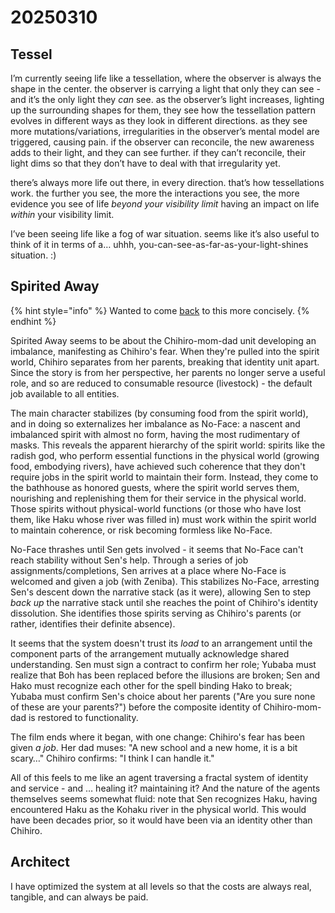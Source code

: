 # 20250310

## Tessel

I’m currently seeing life like a tessellation, where the observer is always the shape in the center. the observer is carrying a light that only they can see - and it’s the only light they _can_ see. as the observer’s light increases, lighting up the surrounding shapes for them, they see how the tessellation pattern evolves in different ways as they look in different directions. as they see more mutations/variations, irregularities in the observer’s mental model are triggered, causing pain. if the observer can reconcile, the new awareness adds to their light, and they can see further. if they can’t reconcile, their light dims so that they don’t have to deal with that irregularity yet.

there’s always more life out there, in every direction. that’s how tessellations work. the further you see, the more the interactions you see, the more evidence you see of life _beyond your visibility limit_ having an impact on life _within_ your visibility limit.

I’ve been seeing life like a fog of war situation. seems like it’s also useful to think of it in terms of a… uhhh, you-can-see-as-far-as-your-light-shines situation. :)

## Spirited Away

{% hint style="info" %}
Wanted to come [back](./#spirited-away) to this more concisely.
{% endhint %}

Spirited Away seems to be about the Chihiro-mom-dad unit developing an imbalance, manifesting as Chihiro's fear. When they're pulled into the spirit world, Chihiro separates from her parents, breaking that identity unit apart. Since the story is from her perspective, her parents no longer serve a useful role, and so are reduced to consumable resource (livestock) - the default job available to all entities.

The main character stabilizes (by consuming food from the spirit world), and in doing so externalizes her imbalance as No-Face: a nascent and imbalanced spirit with almost no form, having the most rudimentary of masks. This reveals the apparent hierarchy of the spirit world: spirits like the radish god, who perform essential functions in the physical world (growing food, embodying rivers), have achieved such coherence that they don't require jobs in the spirit world to maintain their form. Instead, they come to the bathhouse as honored guests, where the spirit world serves them, nourishing and replenishing them for their service in the physical world. Those spirits without physical-world functions (or those who have lost them, like Haku whose river was filled in) must work within the spirit world to maintain coherence, or risk becoming formless like No-Face.

No-Face thrashes until Sen gets involved - it seems that No-Face can't reach stability without Sen's help. Through a series of job assignments/completions, Sen arrives at a place where No-Face is welcomed and given a job (with Zeniba). This stabilizes No-Face, arresting Sen's descent down the narrative stack (as it were), allowing Sen to step _back up_ the narrative stack until she reaches the point of Chihiro's identity dissolution. She identifies those spirits serving as Chihiro's parents (or rather, identifies their definite absence).

It seems that the system doesn't trust its _load_ to an arrangement until the component parts of the arrangement mutually acknowledge shared understanding. Sen must sign a contract to confirm her role; Yubaba must realize that Boh has been replaced before the illusions are broken; Sen and Hako must recognize each other for the spell binding Hako to break; Yubaba must confirm Sen's choice about her parents ("Are you sure none of these are your parents?") before the composite identity of Chihiro-mom-dad is restored to functionality.

The film ends where it began, with one change: Chihiro's fear has been given _a job_. Her dad muses: "A new school and a new home, it is a bit scary…" Chihiro confirms: "I think I can handle it."

All of this feels to me like an agent traversing a fractal system of identity and service - and … healing it? maintaining it? And the nature of the agents themselves seems somewhat fluid: note that Sen recognizes Haku, having encountered Haku as the Kohaku river in the physical world. This would have been decades prior, so it would have been via an identity other than Chihiro.

## Architect

I have optimized the system at all levels so that the costs are always real, tangible, and can always be paid.
